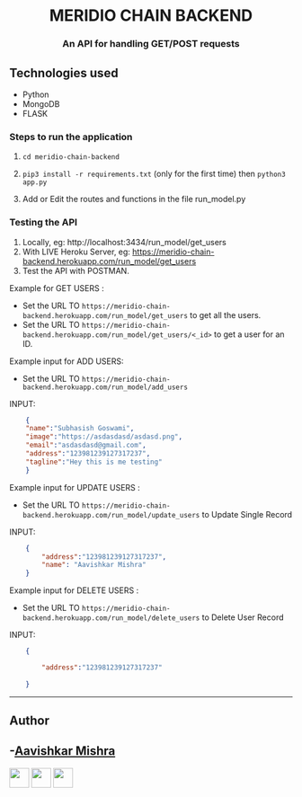 <h1 align="center" >MERIDIO CHAIN BACKEND</h1>
<h3 align="center">An API for handling GET/POST requests </h3>

## Technologies used
* Python
* MongoDB
* FLASK

### Steps to run the application

1. `cd meridio-chain-backend`
   
2. `pip3 install -r requirements.txt` (only for the first time) then `python3 app.py`

3. Add or Edit the routes and functions in the file run_model.py

### Testing the API

1. Locally, eg: http://localhost:3434/run_model/get_users
2. With LIVE Heroku Server, eg: https://meridio-chain-backend.herokuapp.com/run_model/get_users
3. Test the API with POSTMAN. 

Example for GET USERS : 

* Set the URL TO `https://meridio-chain-backend.herokuapp.com/run_model/get_users` to get all the users.
* Set the URL TO `https://meridio-chain-backend.herokuapp.com/run_model/get_users/<_id>` to get a user for an ID.


Example input for ADD USERS:
* Set the URL TO `https://meridio-chain-backend.herokuapp.com/run_model/add_users`

INPUT:
```json
    {
    "name":"Subhasish Goswami",
    "image":"https://asdasdasd/asdasd.png",
    "email":"asdasdasd@gmail.com",
    "address":"123981239127317237",
    "tagline":"Hey this is me testing"
    }
```

Example input for UPDATE USERS :
* Set the URL TO `https://meridio-chain-backend.herokuapp.com/run_model/update_users` to Update Single Record 

INPUT:
```json
    {   
        "address":"123981239127317237",
        "name": "Aavishkar Mishra"
    }
```
Example input for DELETE USERS :
* Set the URL TO `https://meridio-chain-backend.herokuapp.com/run_model/delete_users` to Delete User Record

INPUT:
```json
    {

        "address":"123981239127317237"
    
    }
```

<hr>

## Author

## -[Aavishkar Mishra](https://github.com/aavishkarmishra)
[<img src="https://image.flaticon.com/icons/svg/185/185964.svg" width="35" padding="10">](https://www.linkedin.com/in/aavishkarmishra/)
[<img src="https://image.flaticon.com/icons/svg/185/185981.svg" width="35" padding="10">](https://www.facebook.com/aavishkarmishra)
[<img src="https://image.flaticon.com/icons/svg/185/185985.svg" width="35" padding="10">](https://www.instagram.com/aavishkar_mishra/)
